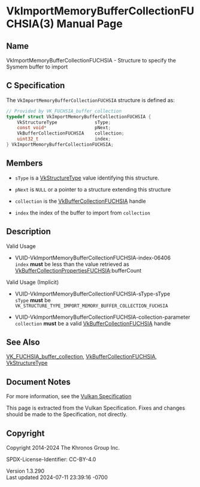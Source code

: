 # VkImportMemoryBufferCollectionFUCHSIA(3) Manual Page

## Name

VkImportMemoryBufferCollectionFUCHSIA - Structure to specify the Sysmem
buffer to import



## <a href="#_c_specification" class="anchor"></a>C Specification

The `VkImportMemoryBufferCollectionFUCHSIA` structure is defined as:

``` c
// Provided by VK_FUCHSIA_buffer_collection
typedef struct VkImportMemoryBufferCollectionFUCHSIA {
    VkStructureType              sType;
    const void*                  pNext;
    VkBufferCollectionFUCHSIA    collection;
    uint32_t                     index;
} VkImportMemoryBufferCollectionFUCHSIA;
```

## <a href="#_members" class="anchor"></a>Members

- `sType` is a [VkStructureType](https://registry.khronos.org/vulkan/specs/1.3-extensions/man/html/VkStructureType.html) value identifying
  this structure.

- `pNext` is `NULL` or a pointer to a structure extending this structure

- `collection` is the
  [VkBufferCollectionFUCHSIA](https://registry.khronos.org/vulkan/specs/1.3-extensions/man/html/VkBufferCollectionFUCHSIA.html) handle

- `index` the index of the buffer to import from `collection`

## <a href="#_description" class="anchor"></a>Description

Valid Usage

- <a href="#VUID-VkImportMemoryBufferCollectionFUCHSIA-index-06406"
  id="VUID-VkImportMemoryBufferCollectionFUCHSIA-index-06406"></a>
  VUID-VkImportMemoryBufferCollectionFUCHSIA-index-06406  
  `index` **must** be less than the value retrieved as
  [VkBufferCollectionPropertiesFUCHSIA](https://registry.khronos.org/vulkan/specs/1.3-extensions/man/html/VkBufferCollectionPropertiesFUCHSIA.html):bufferCount

Valid Usage (Implicit)

- <a href="#VUID-VkImportMemoryBufferCollectionFUCHSIA-sType-sType"
  id="VUID-VkImportMemoryBufferCollectionFUCHSIA-sType-sType"></a>
  VUID-VkImportMemoryBufferCollectionFUCHSIA-sType-sType  
  `sType` **must** be
  `VK_STRUCTURE_TYPE_IMPORT_MEMORY_BUFFER_COLLECTION_FUCHSIA`

- <a
  href="#VUID-VkImportMemoryBufferCollectionFUCHSIA-collection-parameter"
  id="VUID-VkImportMemoryBufferCollectionFUCHSIA-collection-parameter"></a>
  VUID-VkImportMemoryBufferCollectionFUCHSIA-collection-parameter  
  `collection` **must** be a valid
  [VkBufferCollectionFUCHSIA](https://registry.khronos.org/vulkan/specs/1.3-extensions/man/html/VkBufferCollectionFUCHSIA.html) handle

## <a href="#_see_also" class="anchor"></a>See Also

[VK_FUCHSIA_buffer_collection](https://registry.khronos.org/vulkan/specs/1.3-extensions/man/html/VK_FUCHSIA_buffer_collection.html),
[VkBufferCollectionFUCHSIA](https://registry.khronos.org/vulkan/specs/1.3-extensions/man/html/VkBufferCollectionFUCHSIA.html),
[VkStructureType](https://registry.khronos.org/vulkan/specs/1.3-extensions/man/html/VkStructureType.html)

## <a href="#_document_notes" class="anchor"></a>Document Notes

For more information, see the <a
href="https://registry.khronos.org/vulkan/specs/1.3-extensions/html/vkspec.html#VkImportMemoryBufferCollectionFUCHSIA"
target="_blank" rel="noopener">Vulkan Specification</a>

This page is extracted from the Vulkan Specification. Fixes and changes
should be made to the Specification, not directly.

## <a href="#_copyright" class="anchor"></a>Copyright

Copyright 2014-2024 The Khronos Group Inc.

SPDX-License-Identifier: CC-BY-4.0

Version 1.3.290  
Last updated 2024-07-11 23:39:16 -0700
